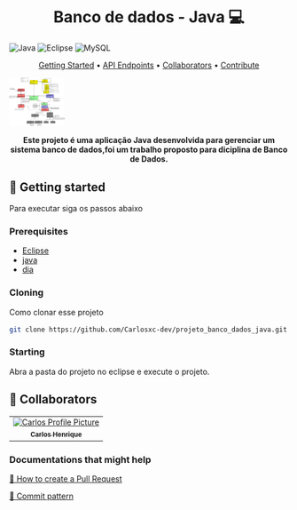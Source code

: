 <h1 align="center" style="font-weight: bold;">Banco de dados - Java 💻</h1>

![Java](https://img.shields.io/badge/java-%23ED8B00.svg?style=for-the-badge&logo=openjdk&logoColor=white)
![Eclipse](https://img.shields.io/badge/Eclipse-FE7A16.svg?style=for-the-badge&logo=Eclipse&logoColor=white)
![MySQL](https://img.shields.io/badge/mysql-4479A1.svg?style=for-the-badge&logo=mysql&logoColor=white)

<p align="center">
 <a href="#started">Getting Started</a> • 
  <a href="#routes">API Endpoints</a> •
 <a href="#colab">Collaborators</a> •
 <a href="#contribute">Contribute</a>
</p>

<img src="./trabalhofinal_LA_CASA_PAPEL.png" width="100px;" alt="Carlos Profile Picture"/><br>

<p align="center">
  <b>
    Este projeto é uma aplicação Java desenvolvida para gerenciar um sistema banco de dados,foi um trabalho proposto para diciplina de Banco de Dados.
  </b>
</p>

<h2 id="started">🚀 Getting started</h2>

Para executar siga os passos abaixo

<h3>Prerequisites</h3>

- [Eclipse](https://github.com/)
- [java](https://github.com)
- [dia](https://github.com)

<h3>Cloning</h3>

Como clonar esse projeto

```bash
git clone https://github.com/Carlosxc-dev/projeto_banco_dados_java.git
```

<h3>Starting</h3>

Abra a pasta do projeto no eclipse e execute o projeto.

<h2 id="colab">🤝 Collaborators</h2>

<table>
  <tr>
    <td align="center">
      <a href="#">
        <img src="https://avatars.githubusercontent.com/u/61745249?s=400&u=743a07edff42551fed704856e78c3a9e3f556580&v=4" width="100px;" alt="Carlos Profile Picture"/><br>
        <sub>
          <b>Carlos Henrique</b>
        </sub>
      </a>
    </td>
  </tr>
</table>

<h3>Documentations that might help</h3>

[📝 How to create a Pull Request](https://www.atlassian.com/br/git/tutorials/making-a-pull-request)

[💾 Commit pattern](https://gist.github.com/joshbuchea/6f47e86d2510bce28f8e7f42ae84c716)
